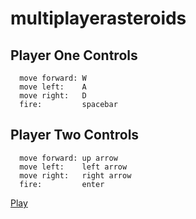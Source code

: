 # multiplayerasteroids

## Player One Controls
      move forward: W
      move left:    A
      move right:   D
      fire:         spacebar
## Player Two Controls
      move forward: up arrow
      move left:    left arrow
      move right:   right arrow
      fire:         enter
   
<a href="http://christophergallup.com/astroids/index.html">Play</a>
